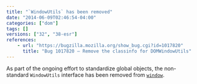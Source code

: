 ```yaml
---
title: "`WindowUtils` has been removed"
date: "2014-06-09T02:46:54-04:00"
categories: ["dom"]
tags: []
versions: ["32", "38-esr"]
references:
    - url: "https://bugzilla.mozilla.org/show_bug.cgi?id=1017820"
      title: "Bug 1017820 – Remove the classinfo for DOMWindowUtils"
---
```

As part of the ongoing effort to standardize global objects, the non-standard `WindowUtils` interface has been removed from [`window`](https://developer.mozilla.org/docs/Web/API/window).

